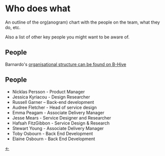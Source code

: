 # Who does what

An outline of the org(anogram) chart with the people on the team, what they do, etc.

Also a list of other key people you might want to be aware of.

## People

Barnardo's [organisational structure can be found on B-Hive](http://livelink.barnardos.org.uk/livelink91/llisapi.dll/fetch/2000/7542619/13115838/13115839/188605851/Organogram.pdf?nodeid=242862632&vernum=-2) 

## People

* Nicklas Persson - Product Manager
* Jessica Kyriacou - Design Researcher 
* Russell Garner – Back-end development
* Audree Fletcher - Head of service design
* Emma Peagam - Associate Delivery Manager 
* Jesse Mears - Service Designer and Researcher
* Hafsah FitzGibbon - Service Design & Research
* Stewart Young - Associate Delivery Manager
* Toby Osbourn - Back End Development
* Elaine Osbourn - Back End Development

[←](readme.md)
